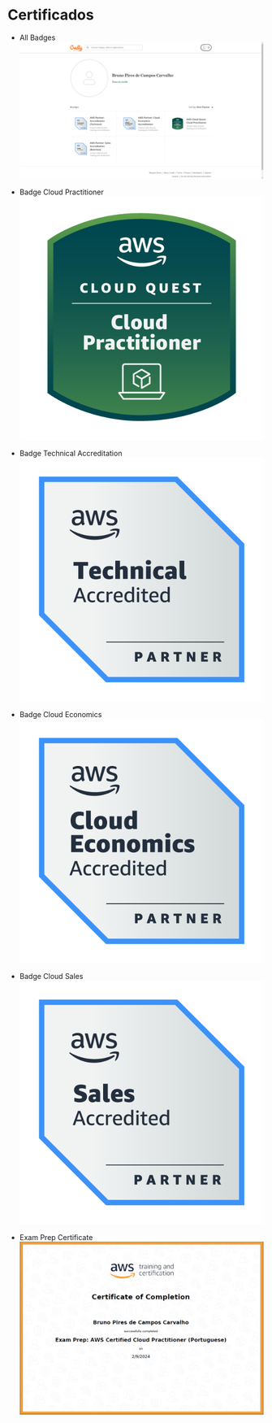 # Certificados

- All Badges
  ![](certificados/all-badges.png)

- Badge Cloud Practitioner
  ![](certificados/aws-cloud-quest-cloud-practitioner.png)

- Badge Technical Accreditation
  ![](certificados/aws-partner-accreditation-technical.png)

- Badge Cloud Economics
  ![](certificados/aws-partner-cloud-economics-accreditation.png)

- Badge Cloud Sales
  ![](certificados/aws-partner-sales-accreditation-business.png)

- Exam Prep Certificate
  ![](certificados/exam_prep.PNG)
